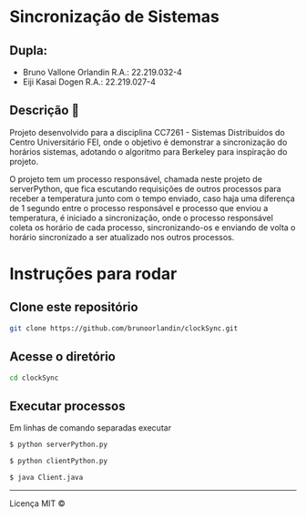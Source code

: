 # Sincronização de Sistemas

## Dupla:
- Bruno Vallone Orlandin R.A.: 22.219.032-4
- Eiji Kasai Dogen R.A.: 22.219.027-4

## Descrição 📌 <a name="description"></a>
Projeto desenvolvido para a disciplina CC7261 - Sistemas Distribuídos do Centro Universitário FEI, onde o objetivo é demonstrar a sincronização do horários sistemas, adotando o algoritmo para Berkeley para inspiração do projeto.

O projeto tem um processo responsável, chamada neste projeto de serverPython, que fica escutando requisições de outros processos para receber a temperatura junto com o tempo enviado, caso haja uma diferença de 1 segundo entre o processo responsável e processo que enviou a temperatura, é iniciado a sincronização, onde o processo responsável coleta os horário de cada processo, sincronizando-os e enviando de volta o horário sincronizado a ser atualizado nos outros processos.

# Instruções para rodar
## Clone este repositório
```bash
git clone https://github.com/brunoorlandin/clockSync.git
```
## Acesse o diretório
```bash
cd clockSync
```
## Executar processos
Em linhas de comando separadas executar

```bash
$ python serverPython.py
```
```bash
$ python clientPython.py
```
```bash
$ java Client.java
```
--- 
Licença MIT ©